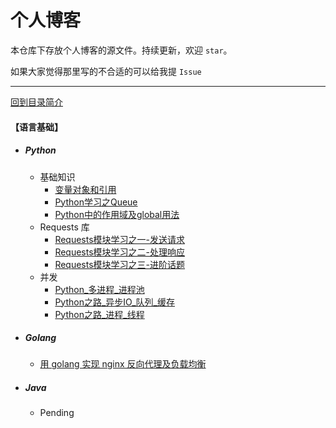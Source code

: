 # 个人博客

本仓库下存放个人博客的源文件。持续更新，欢迎 `star`。

如果大家觉得那里写的不合适的可以给我提 `Issue`

---

[回到目录简介](../README.md)


#### 【语言基础】

- ##### Python
    - 基础知识
        - [变量对象和引用](../basic/python/basic/变量对象和引用.md)
        - [Python学习之Queue](../basic/python/basic/Python学习之Queue.md)
        - [Python中的作用域及global用法](../basic/python/basic/Python中的作用域及global用法.md)
    - Requests 库
        - [Requests模块学习之一-发送请求](../basic/python/requests/Python学习之Requests模块学习之一-发送请求.md)
        - [Requests模块学习之二-处理响应](../basic/python/requests/Python学习之Requests模块学习之二-处理响应.md)
        - [Requests模块学习之三-进阶话题](../basic/python/requests/Python学习之Requests模块学习之三-进阶话题.md)
    - 并发
        - [Python_多进程_进程池](../basic/python/concurrency/Python_多进程_进程池.md)
        - [Python之路_异步IO_队列_缓存](../basic/python/concurrency/Python_多进程_进程池.md)
        - [Python之路_进程_线程](../basic/python/concurrency/Python_多进程_进程池.md)

- ##### Golang
    - [用 golang 实现 nginx 反向代理及负载均衡](../basic/golang/用go实现nginx反向代理及负载均衡.md)
    
- ##### Java
    - Pending
